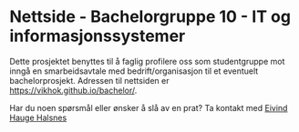 # Nettside - Bachelorgruppe 10 - IT og informasjonssystemer

Dette prosjektet benyttes til å faglig profilere oss som studentgruppe mot inngå en smarbeidsavtale med bedrift/organisasjon til et eventuelt bachelorprosjekt. Adressen til nettsiden er https://vikhok.github.io/bachelor/.

Har du noen spørsmål eller ønsker å slå av en prat? Ta kontakt med [Eivind Hauge Halsnes](mailto:eivindhha@uia.no)
